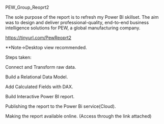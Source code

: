 PEW_Group_Reoprt2


The sole purpose of the report is to refresh my Power BI skillset. The aim was to design and deliver professional-quality, end-to-end business intelligence solutions for PEW, a global manufacturing company.


https://tinyurl.com/PewReoprt2

**Note->Desktop view recommended.

Steps taken:

Connect and Transform raw data.

Build a Relational Data Model.

Add Calculated Fields with DAX.

Build Interactive Power BI report.

Publishing the report to the Power Bi service(Cloud).

Making the report available online. (Access through the link attached)
